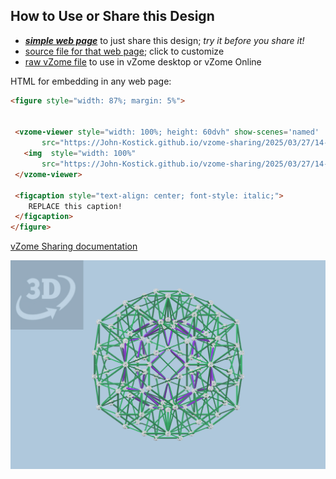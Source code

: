 
## How to Use or Share this Design

 - [***simple web page***](<https://John-Kostick.github.io/vzome-sharing/2025/03/27/14-01-29-Quintetra/>) to just share this design; *try it before you share it!*
 - [source file for that web page](<https://github.com/John-Kostick/vzome-sharing/edit/main/2025/03/27/14-01-29-Quintetra/index.md>); click to customize
 - [raw vZome file](<https://raw.githubusercontent.com/John-Kostick/vzome-sharing/main/2025/03/27/14-01-29-Quintetra/Quintetra.vZome>) to use in vZome desktop or vZome Online
 
 HTML for embedding in any web page:
 ```html
<figure style="width: 87%; margin: 5%">
  
  
  <vzome-viewer style="width: 100%; height: 60dvh" show-scenes='named'
        src="https://John-Kostick.github.io/vzome-sharing/2025/03/27/14-01-29-Quintetra/Quintetra.vZome" >
    <img  style="width: 100%"
        src="https://John-Kostick.github.io/vzome-sharing/2025/03/27/14-01-29-Quintetra/Quintetra.png" >
  </vzome-viewer>

  <figcaption style="text-align: center; font-style: italic;">
     REPLACE this caption!
  </figcaption>
</figure>

 ```

[vZome Sharing documentation](https://vzome.github.io/vzome/sharing.html#how-it-works)

![Image](<Quintetra.png>)

